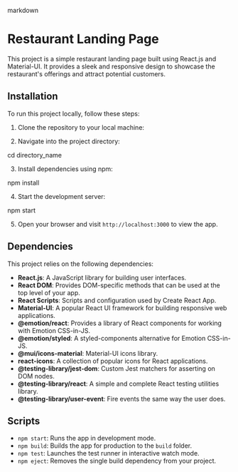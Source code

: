  markdown
# Restaurant Landing Page

This project is a simple restaurant landing page built using React.js and Material-UI. It provides a sleek and responsive design to showcase the restaurant's offerings and attract potential customers.

## Installation

To run this project locally, follow these steps:

1. Clone the repository to your local machine:

2. Navigate into the project directory:
  
cd directory_name
 
3. Install dependencies using npm:
  
npm install
 
4. Start the development server:

npm start
 
5. Open your browser and visit `http://localhost:3000` to view the app.

## Dependencies

This project relies on the following dependencies:

- **React.js**: A JavaScript library for building user interfaces.
- **React DOM**: Provides DOM-specific methods that can be used at the top level of your app.
- **React Scripts**: Scripts and configuration used by Create React App.
- **Material-UI**: A popular React UI framework for building responsive web applications.
- **@emotion/react**: Provides a library of React components for working with Emotion CSS-in-JS.
- **@emotion/styled**: A styled-components alternative for Emotion CSS-in-JS.
- **@mui/icons-material**: Material-UI icons library.
- **react-icons**: A collection of popular icons for React applications.
- **@testing-library/jest-dom**: Custom Jest matchers for asserting on DOM nodes.
- **@testing-library/react**: A simple and complete React testing utilities library.
- **@testing-library/user-event**: Fire events the same way the user does.

## Scripts

- `npm start`: Runs the app in development mode.
- `npm build`: Builds the app for production to the `build` folder.
- `npm test`: Launches the test runner in interactive watch mode.
- `npm eject`: Removes the single build dependency from your project.

